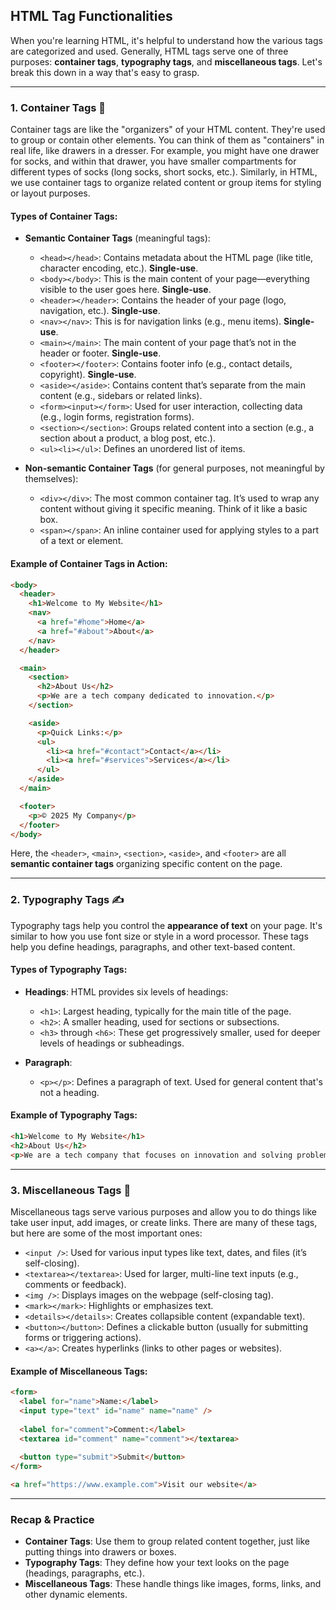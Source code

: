 ## HTML Tag Functionalities

When you're learning HTML, it's helpful to understand how the various tags are categorized and used. Generally, HTML tags serve one of three purposes: **container tags**, **typography tags**, and **miscellaneous tags**. Let's break this down in a way that's easy to grasp.

---

### 1. **Container Tags** 🧳

Container tags are like the "organizers" of your HTML content. They're used to group or contain other elements. You can think of them as "containers" in real life, like drawers in a dresser. For example, you might have one drawer for socks, and within that drawer, you have smaller compartments for different types of socks (long socks, short socks, etc.). Similarly, in HTML, we use container tags to organize related content or group items for styling or layout purposes.

#### Types of Container Tags:

- **Semantic Container Tags** (meaningful tags):
  - `<head></head>`: Contains metadata about the HTML page (like title, character encoding, etc.). **Single-use**.
  - `<body></body>`: This is the main content of your page—everything visible to the user goes here. **Single-use**.
  - `<header></header>`: Contains the header of your page (logo, navigation, etc.). **Single-use**.
  - `<nav></nav>`: This is for navigation links (e.g., menu items). **Single-use**.
  - `<main></main>`: The main content of your page that’s not in the header or footer. **Single-use**.
  - `<footer></footer>`: Contains footer info (e.g., contact details, copyright). **Single-use**.
  - `<aside></aside>`: Contains content that’s separate from the main content (e.g., sidebars or related links).
  - `<form><input></form>`: Used for user interaction, collecting data (e.g., login forms, registration forms).
  - `<section></section>`: Groups related content into a section (e.g., a section about a product, a blog post, etc.).
  - `<ul><li></ul>`: Defines an unordered list of items.
  
- **Non-semantic Container Tags** (for general purposes, not meaningful by themselves):
  - `<div></div>`: The most common container tag. It’s used to wrap any content without giving it specific meaning. Think of it like a basic box.
  - `<span></span>`: An inline container used for applying styles to a part of a text or element.

#### Example of Container Tags in Action:

```html
<body>
  <header>
    <h1>Welcome to My Website</h1>
    <nav>
      <a href="#home">Home</a>
      <a href="#about">About</a>
    </nav>
  </header>

  <main>
    <section>
      <h2>About Us</h2>
      <p>We are a tech company dedicated to innovation.</p>
    </section>

    <aside>
      <p>Quick Links:</p>
      <ul>
        <li><a href="#contact">Contact</a></li>
        <li><a href="#services">Services</a></li>
      </ul>
    </aside>
  </main>

  <footer>
    <p>© 2025 My Company</p>
  </footer>
</body>
```

Here, the `<header>`, `<main>`, `<section>`, `<aside>`, and `<footer>` are all **semantic container tags** organizing specific content on the page.

---

### 2. **Typography Tags** ✍️

Typography tags help you control the **appearance of text** on your page. It's similar to how you use font size or style in a word processor. These tags help you define headings, paragraphs, and other text-based content.

#### Types of Typography Tags:

- **Headings**: HTML provides six levels of headings:
  - `<h1>`: Largest heading, typically for the main title of the page.
  - `<h2>`: A smaller heading, used for sections or subsections.
  - `<h3>` through `<h6>`: These get progressively smaller, used for deeper levels of headings or subheadings.
  
- **Paragraph**:
  - `<p></p>`: Defines a paragraph of text. Used for general content that's not a heading.

#### Example of Typography Tags:

```html
<h1>Welcome to My Website</h1>
<h2>About Us</h2>
<p>We are a tech company that focuses on innovation and solving problems. Our mission is to make life easier with cutting-edge technology.</p>
```

---

### 3. **Miscellaneous Tags** 🧩

Miscellaneous tags serve various purposes and allow you to do things like take user input, add images, or create links. There are many of these tags, but here are some of the most important ones:

- `<input />`: Used for various input types like text, dates, and files (it’s self-closing).
- `<textarea></textarea>`: Used for larger, multi-line text inputs (e.g., comments or feedback).
- `<img />`: Displays images on the webpage (self-closing tag).
- `<mark></mark>`: Highlights or emphasizes text.
- `<details></details>`: Creates collapsible content (expandable text).
- `<button></button>`: Defines a clickable button (usually for submitting forms or triggering actions).
- `<a></a>`: Creates hyperlinks (links to other pages or websites).

#### Example of Miscellaneous Tags:

```html
<form>
  <label for="name">Name:</label>
  <input type="text" id="name" name="name" />
  
  <label for="comment">Comment:</label>
  <textarea id="comment" name="comment"></textarea>
  
  <button type="submit">Submit</button>
</form>

<a href="https://www.example.com">Visit our website</a>
```

---

### Recap & Practice
- **Container Tags**: Use them to group related content together, just like putting things into drawers or boxes.
- **Typography Tags**: They define how your text looks on the page (headings, paragraphs, etc.).
- **Miscellaneous Tags**: These handle things like images, forms, links, and other dynamic elements.


